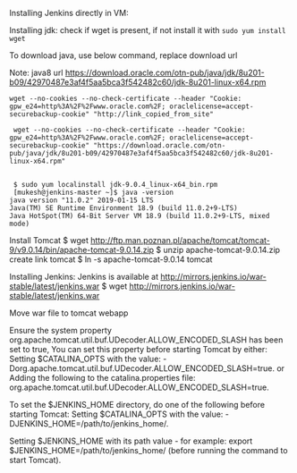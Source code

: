 Installing Jenkins directly in VM:

Installing jdk:
check if wget is present, if not install it with
```sudo yum install wget```

To download java, use below command, replace download url

Note: java8 url https://download.oracle.com/otn-pub/java/jdk/8u201-b09/42970487e3af4f5aa5bca3f542482c60/jdk-8u201-linux-x64.rpm
```
wget --no-cookies --no-check-certificate --header "Cookie: gpw_e24=http%3A%2F%2Fwww.oracle.com%2F; oraclelicense=accept-securebackup-cookie" "http://link_copied_from_site"

 wget --no-cookies --no-check-certificate --header "Cookie: gpw_e24=http%3A%2F%2Fwww.oracle.com%2F; oraclelicense=accept-securebackup-cookie" "https://download.oracle.com/otn-pub/java/jdk/8u201-b09/42970487e3af4f5aa5bca3f542482c60/jdk-8u201-linux-x64.rpm"
 
 
 $ sudo yum localinstall jdk-9.0.4_linux-x64_bin.rpm
 [mukesh@jenkins-master ~]$ java -version
java version "11.0.2" 2019-01-15 LTS
Java(TM) SE Runtime Environment 18.9 (build 11.0.2+9-LTS)
Java HotSpot(TM) 64-Bit Server VM 18.9 (build 11.0.2+9-LTS, mixed mode)
```

Install Tomcat
$ wget http://ftp.man.poznan.pl/apache/tomcat/tomcat-9/v9.0.14/bin/apache-tomcat-9.0.14.zip
$ unzip apache-tomcat-9.0.14.zip
create link tomcat
$ ln -s apache-tomcat-9.0.14 tomcat

Installing Jenkins:
Jenkins is available at http://mirrors.jenkins.io/war-stable/latest/jenkins.war
$ wget http://mirrors.jenkins.io/war-stable/latest/jenkins.war

Move war file to tomcat webapp

Ensure the system property org.apache.tomcat.util.buf.UDecoder.ALLOW_ENCODED_SLASH has been set to true,
You can set this property before starting Tomcat by either:
Setting $CATALINA_OPTS with the value:
-Dorg.apache.tomcat.util.buf.UDecoder.ALLOW_ENCODED_SLASH=true.
or
Adding the following to the catalina.properties file:
org.apache.tomcat.util.buf.UDecoder.ALLOW_ENCODED_SLASH=true.

To set the $JENKINS_HOME directory, do one of the following before starting Tomcat:
Setting $CATALINA_OPTS with the value:
-DJENKINS_HOME=/path/to/jenkins_home/.

Setting $JENKINS_HOME with its path value - for example:
export $JENKINS_HOME=/path/to/jenkins_home/ (before running the command to start Tomcat).
